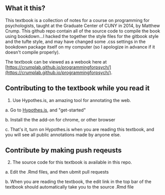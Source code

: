 ## What it this?

This textbook is a collection of notes for a course on programming for psychologists, taught at the Graduate Center of CUNY in 2014, by Matthew Crump. This github repo contain all of the source code to compile the book using bookdown...I hacked the together the style files for the gitbook style and the tufte style, and may have changed some .css settings in the bookdown package itself on my computer (so I apologize in advance if it doesn't compile properly).

The textbook can be viewed as a webook here at [https://crumplab.github.io/programmingforpsych/](https://crumplab.github.io/programmingforpsych/).

## Contributing to the textbook while you read it

1. Use Hypothes.is, an amazing tool for annotating the web.
  
  a. Go to [Hypothes.is](https://web.hypothes.is/), and "get-started"
  
  b. Install the the add-on for chrome, or other browser
  
  c. That's it, turn on Hypothes.is when you are reading this textbook, and you will see all public annotations made by anyone else.
  
## Contribute by making push reqeusts

2. The source code for this textbook is available in this repo. 
 
 a. Edit the .Rmd files, and then ubmit pull requests
  
 b. When you are reading the textbook, the edit link in the top bar of the textbook should automatically take you to the source .Rmd file
